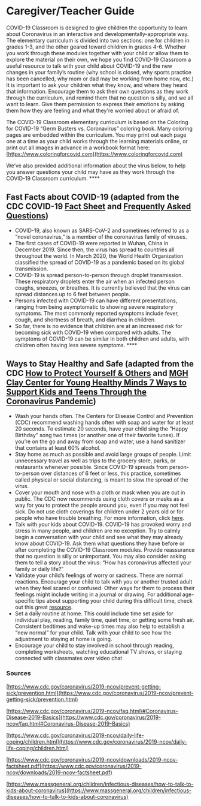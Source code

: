 # Caregiver/Teacher Guide

COVID-19 Classroom is designed to give children the opportunity to learn about Coronavirus in an interactive and developmentally-appropriate way. The elementary curriculum is divided into two sections: one for children in grades 1-3, and the other geared toward children in grades 4-6. Whether you work through these modules together with your child or allow them to explore the material on their own, we hope you find COVID-19 Classroom a useful resource to talk with your child about COVID-19 and the new changes in your family’s routine \(why school is closed, why sports practice has been cancelled, why mom or dad may be working from home now, etc.\) It is important to ask your children what they know, and where they heard that information. Encourage them to ask their own questions as they work through the curriculum, and remind them that no question is silly, and we all want to learn. Give them permission to express their emotions by asking them how they are feeling and what they're worried about or afraid of. 

The COVID-19 Classroom elementary curriculum is based on the Coloring for COVID-19 “Germ Busters vs. Coronavirus” coloring book. Many coloring pages are embedded within the curriculum. You may print out each page one at a time as your child works through the learning materials online, or print out all images in advance in a workbook format here: [https://www.coloringforcovid.com](https://www.coloringforcovid.com)

We’ve also provided additional information about the virus below, to help you answer questions your child may have as they work through the COVID-19 Classroom curriculum.   ****

## **Fast Facts about COVID-19 \(adapted from the CDC COVID-19** [**Fact Sheet**](https://www.cdc.gov/coronavirus/2019-ncov/downloads/2019-ncov-factsheet.pdf) **and** [**Frequently Asked Questions**](https://www.cdc.gov/coronavirus/2019-ncov/faq.html#Coronavirus-Disease-2019-Basics)**\)**

* COVID-19, also known as SARS-CoV-2 and sometimes referred to as a “novel coronavirus,” is a member of the coronavirus family of viruses. 
* The first cases of COVID-19 were reported in Wuhan, China in December 2019. Since then, the virus has spread to countries all throughout the world. In March 2020, the World Health Organization classified the spread of COVID-19 as a pandemic based on its global transmission. 
* COVID-19 is spread person-to-person through droplet transmission. These respiratory droplets enter the air when an infected person coughs, sneezes, or breathes. It is currently believed that the virus can spread distances up to 6 feet between people. 
* Persons infected with COVID-19 can have different presentations, ranging from being asymptomatic to showing severe respiratory symptoms. The most commonly reported symptoms include fever, cough, and shortness of breath, and diarrhea in children.
* So far, there is no evidence that children are at an increased risk for becoming sick with COVID-19 when compared with adults. The symptoms of COVID-19 can be similar in both children and adults, with children often having less severe symptoms.  ****

## **Ways to Stay Healthy and Safe \(adapted from the CDC** [**How to Protect Yourself & Others**](https://www.cdc.gov/coronavirus/2019-ncov/prevent-getting-sick/prevention.html) **and** [**MGH Clay Center for Young Healthy Minds 7 Ways to Support Kids and Teens Through the Coronavirus Pandemic**](https://www.mghclaycenter.org/hot-topics/7-ways-to-support-kids-and-teens-through-the-coronavirus-pandemic/)**\)**

* Wash your hands often. The Centers for Disease Control and Prevention \(CDC\) recommend washing hands often with soap and water for at least 20 seconds. To estimate 20 seconds, have your child sing the “Happy Birthday” song two times \(or another one of their favorite tunes\). If you’re on the go and away from soap and water, use a hand sanitizer that contains at least 60% alcohol.
* Stay home as much as possible and avoid large groups of people. Limit unnecessary travel as well as trips to the grocery store, parks, or restaurants whenever possible. Since COVID-19 spreads from person-to-person over distances of 6 feet or less, this practice, sometimes called physical or social distancing, is meant to slow the spread of the virus. 
* Cover your mouth and nose with a cloth or mask when you are out in public. The CDC now recommends using cloth covers or masks as a way for you to protect the people around you, even if you may not feel sick. Do not use cloth coverings for children under 2 years old or for people who have trouble breathing. For more information, click [here](https://www.cdc.gov/coronavirus/2019-ncov/prevent-getting-sick/diy-cloth-face-coverings.html).
* Talk with your kids about COVID-19. COVID-19 has provoked worry and stress in many people, and children are no exception. Try to calmly begin a conversation with your child and see what they may already know about COVID-19. Ask them what questions they have before or after completing the COVID-19 Classroom modules. Provide reassurance that no question is silly or unimportant. You may also consider asking them to tell a story about the virus: “How has coronavirus affected your family or daily life?”
* Validate your child’s feelings of worry or sadness. These are normal reactions. Encourage your child to talk with you or another trusted adult when they feel scared or confused. Other ways for them to process their feelings might include writing in a journal or drawing. For additional age-specific tips about supporting your child during this difficult time, check out this great [resource](https://docs.google.com/document/d/1Gk4AFH69cDUF8p3FcYbHUEstYWWOb5XkkULfJ0wrCsM/edit). 
* Set a daily routine at home. This could include time set aside for individual play, reading, family time, quiet time, or getting some fresh air. Consistent bedtimes and wake-up times may also help to establish a “new normal” for your child. Talk with your child to see how the adjustment to staying at home is going. 
* Encourage your child to stay involved in school through reading, completing worksheets, watching educational TV shows, or staying connected with classmates over video chat

### **Sources**

[https://www.cdc.gov/coronavirus/2019-ncov/prevent-getting-sick/prevention.html](https://www.cdc.gov/coronavirus/2019-ncov/prevent-getting-sick/prevention.html)

[https://www.cdc.gov/coronavirus/2019-ncov/faq.html\#Coronavirus-Disease-2019-Basics](https://www.cdc.gov/coronavirus/2019-ncov/faq.html#Coronavirus-Disease-2019-Basics)

[https://www.cdc.gov/coronavirus/2019-ncov/daily-life-coping/children.html](https://www.cdc.gov/coronavirus/2019-ncov/daily-life-coping/children.html)

[https://www.cdc.gov/coronavirus/2019-ncov/downloads/2019-ncov-factsheet.pdf](https://www.cdc.gov/coronavirus/2019-ncov/downloads/2019-ncov-factsheet.pdf)

[https://www.massgeneral.org/children/infectious-diseases/how-to-talk-to-kids-about-coronavirus](https://www.massgeneral.org/children/infectious-diseases/how-to-talk-to-kids-about-coronavirus)  
  


